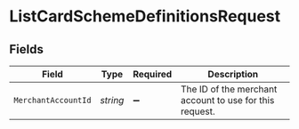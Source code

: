 # ListCardSchemeDefinitionsRequest


## Fields

| Field                                                   | Type                                                    | Required                                                | Description                                             |
| ------------------------------------------------------- | ------------------------------------------------------- | ------------------------------------------------------- | ------------------------------------------------------- |
| `MerchantAccountId`                                     | *string*                                                | :heavy_minus_sign:                                      | The ID of the merchant account to use for this request. |